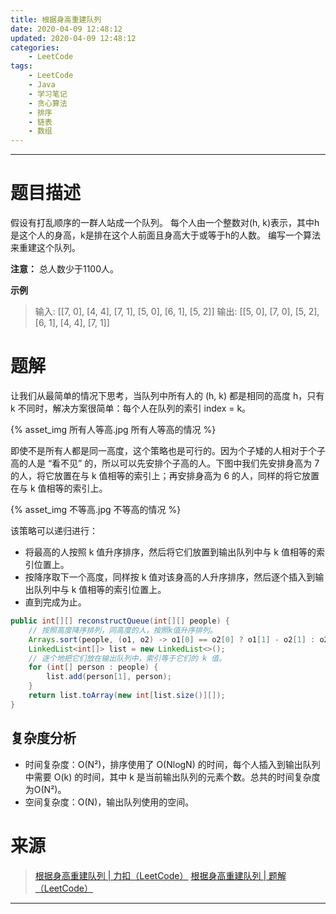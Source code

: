 ```yaml
---
title: 根据身高重建队列
date: 2020-04-09 12:48:12
updated: 2020-04-09 12:48:12
categories:
    - LeetCode
tags:
    - LeetCode
    - Java
    - 学习笔记
    - 贪心算法
    - 排序
    - 链表
    - 数组
---
```

---

# 题目描述

假设有打乱顺序的一群人站成一个队列。 每个人由一个整数对(h, k)表示，其中h是这个人的身高，k是排在这个人前面且身高大于或等于h的人数。 编写一个算法来重建这个队列。

**注意：** 总人数少于1100人。

**示例**
> 输入: [[7, 0], [4, 4], [7, 1], [5, 0], [6, 1], [5, 2]]
> 输出: [[5, 0], [7, 0], [5, 2], [6, 1], [4, 4], [7, 1]]

<!-- more -->

# 题解

让我们从最简单的情况下思考，当队列中所有人的 (h, k) 都是相同的高度 h，只有 k 不同时，解决方案很简单：每个人在队列的索引 index = k。

{% asset_img 所有人等高.jpg 所有人等高的情况 %}

即使不是所有人都是同一高度，这个策略也是可行的。因为个子矮的人相对于个子高的人是 “看不见” 的，所以可以先安排个子高的人。下图中我们先安排身高为 7 的人，将它放置在与 k 值相等的索引上；再安排身高为 6 的人，同样的将它放置在与 k 值相等的索引上。

{% asset_img 不等高.jpg 不等高的情况 %}

该策略可以递归进行：
* 将最高的人按照 k 值升序排序，然后将它们放置到输出队列中与 k 值相等的索引位置上。
* 按降序取下一个高度，同样按 k 值对该身高的人升序排序，然后逐个插入到输出队列中与 k 值相等的索引位置上。
* 直到完成为止。

```java
public int[][] reconstructQueue(int[][] people) {
    // 按照高度降序排列，同高度的人，按照k值升序排列。
    Arrays.sort(people, (o1, o2) -> o1[0] == o2[0] ? o1[1] - o2[1] : o2[0] - o1[0]);
    LinkedList<int[]> list = new LinkedList<>();
    // 逐个地把它们放在输出队列中，索引等于它们的 k 值。
    for (int[] person : people) {
        list.add(person[1], person);
    }
    return list.toArray(new int[list.size()][]);
}
```

## 复杂度分析

* 时间复杂度：O(N²)，排序使用了 O(NlogN) 的时间，每个人插入到输出队列中需要 O(k) 的时间，其中 k 是当前输出队列的元素个数。总共的时间复杂度为O(N²)。
* 空间复杂度：O(N)，输出队列使用的空间。

# 来源

> [根据身高重建队列 | 力扣（LeetCode）][1]
> [根据身高重建队列 | 题解（LeetCode）][2]

---

[1]: https://leetcode-cn.com/problems/queue-reconstruction-by-height/ "根据身高重建队列 | 力扣（LeetCode）"
[2]: https://leetcode-cn.com/problems/queue-reconstruction-by-height/solution/gen-ju-shen-gao-zhong-jian-dui-lie-by-leetcode/ "根据身高重建队列 | 题解（LeetCode）"
